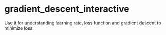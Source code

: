 # gradient_descent_interactive
Use it for understanding learning rate, loss function and gradient descent to minimize loss.
